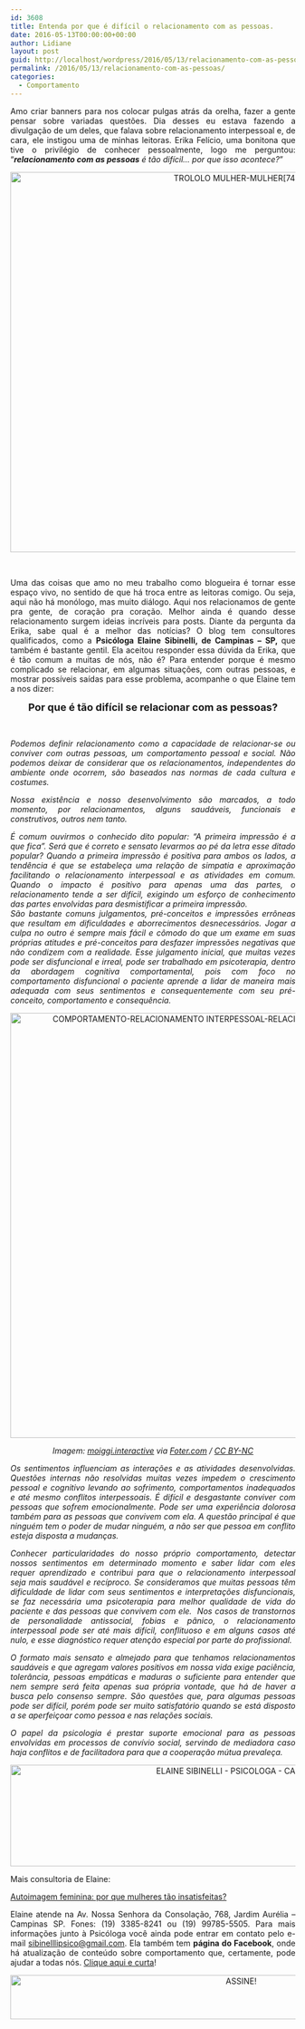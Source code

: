 ```yaml
---
id: 3608
title: Entenda por que é difícil o relacionamento com as pessoas.
date: 2016-05-13T00:00:00+00:00
author: Lidiane
layout: post
guid: http://localhost/wordpress/2016/05/13/relacionamento-com-as-pessoas/
permalink: /2016/05/13/relacionamento-com-as-pessoas/
categories:
  - Comportamento
---
```

<p align="justify">
  Amo criar banners para nos colocar pulgas atrás da orelha, fazer a gente pensar sobre variadas questões. Dia desses eu estava fazendo a divulgação de um deles, que falava sobre relacionamento interpessoal e, de cara, ele instigou uma de minhas leitoras. Erika Felício, uma bonitona que tive o privilégio de conhecer pessoalmente, logo me perguntou: “<em><strong>relacionamento com as pessoas</strong> é tão difícil… por que isso acontece?</em>”
</p>

<p align="center">
  <img class="alignnone size-full wp-image-12524" src="http://www.trololodemulher.com.br/blog/wp-content/uploads/2016/05/TROLOLO-MULHER-MULHER742.jpg" alt="TROLOLO MULHER-MULHER[74][2]" width="800" height="671" />
</p>

&nbsp;

<p align="justify">
  Uma das coisas que amo no meu trabalho como blogueira é tornar esse espaço vivo, no sentido de que há troca entre as leitoras comigo. Ou seja, aqui não há monólogo, mas muito diálogo. Aqui nos relacionamos de gente pra gente, de coração pra coração. Melhor ainda é quando desse relacionamento surgem ideias incríveis para posts. Diante da pergunta da Erika, sabe qual é a melhor das notícias? O blog tem consultores qualificados, como a <strong>Psicóloga Elaine Sibinelli, de Campinas – SP, </strong>que também é bastante gentil. Ela aceitou responder essa dúvida da Erika, que é tão comum a muitas de nós, não é? Para entender porque é mesmo complicado se relacionar, em algumas situações, com outras pessoas, e mostrar possíveis saídas para esse problema, acompanhe o que Elaine tem a nos dizer:
</p>

<p align="center">
  <b><span style="font-size: large;">Por que é tão difícil se relacionar com as pessoas?</span></b>
</p>

&nbsp;

<p align="justify">
  <em>Podemos definir relacionamento como a capacidade de relacionar-se ou conviver com outras pessoas, um comportamento pessoal e social. Não podemos deixar de considerar que os relacionamentos, independentes do ambiente onde ocorrem, são baseados nas normas de cada cultura e costumes.</em>
</p>

<p align="justify">
  <em>Nossa existência e nosso desenvolvimento são marcados, a todo momento, por relacionamentos, alguns saudáveis, funcionais e construtivos, outros nem tanto.</em>
</p>

<p align="justify">
  <em>É comum ouvirmos o conhecido dito popular: “A primeira impressão é a que fica”. Será que é correto e sensato levarmos ao pé da letra esse ditado popular? Quando a primeira impressão é positiva para ambos os lados, a tendência é que se estabeleça uma relação de simpatia e aproximação facilitando o relacionamento interpessoal e as atividades em comum. Quando o impacto é positivo para apenas uma das partes, o relacionamento tende a ser difícil, exigindo um esforço de conhecimento das partes envolvidas para desmistificar a primeira impressão.<br /> São bastante comuns julgamentos, pré-conceitos e impressões errôneas que resultam em dificuldades e aborrecimentos desnecessários. Jogar a culpa no outro é sempre mais fácil e cômodo do que um exame em suas próprias atitudes e pré-conceitos para desfazer impressões negativas que não condizem com a realidade. Esse julgamento inicial, que muitas vezes pode ser disfuncional e irreal, pode ser trabalhado em psicoterapia, dentro da abordagem cognitiva comportamental, pois com foco no comportamento disfuncional o paciente aprende a lidar de maneira mais adequada com seus sentimentos e consequentemente com seu pré-conceito, comportamento e consequência. </em>
</p>

<p align="center">
  <img class="alignnone size-full wp-image-12519" src="http://www.trololodemulher.com.br/blog/wp-content/uploads/2016/05/COMPORTAMENTO-RELACIONAMENTO-INTERPESSOAL-RELACIONAMENTO-COM-PESSOAS.jpg" alt="COMPORTAMENTO-RELACIONAMENTO INTERPESSOAL-RELACIONAMENTO COM PESSOAS" width="750" height="750" />
</p>

<p align="center">
  <em>Imagem: <a href="https://www.flickr.com/photos/127107506@N02/15106281058/" target="_blank">moiggi.interactive</a> via <a href="http://foter.com/" target="_blank">Foter.com</a> / <a href="http://creativecommons.org/licenses/by-nc/2.0/" target="_blank">CC BY-NC</a></em>
</p>

<p align="justify">
  <em>Os sentimentos influenciam as interações e as atividades desenvolvidas. Questões internas não resolvidas muitas vezes impedem o crescimento pessoal e cognitivo levando ao sofrimento, comportamentos inadequados e até mesmo conflitos interpessoais. É difícil e desgastante conviver com pessoas que sofrem emocionalmente. Pode ser uma experiência dolorosa também para as pessoas que convivem com ela. A questão principal é que ninguém tem o poder de mudar ninguém, a não ser que pessoa em conflito esteja disposta a mudanças.</em>
</p>

<p align="justify">
  <em>Conhecer particularidades do nosso próprio comportamento, detectar nossos sentimentos em determinado momento e saber lidar com eles requer aprendizado e contribui para que o relacionamento interpessoal seja mais saudável e recíproco. Se consideramos que muitas pessoas têm dificuldade de lidar com seus sentimentos e interpretações disfuncionais, se faz necessária uma psicoterapia para melhor qualidade de vida do paciente e das pessoas que convivem com ele.  Nos casos de transtornos de personalidade antissocial, fobias e pânico, o relacionamento interpessoal pode ser até mais difícil, conflituoso e em alguns casos até nulo, e esse diagnóstico requer atenção especial por parte do profissional.</em>
</p>

<p align="justify">
  <em>O formato mais sensato e almejado para que tenhamos relacionamentos saudáveis e que agregam valores positivos em nossa vida exige paciência, tolerância, pessoas empáticas e maduras o suficiente para entender que nem sempre será feita apenas sua própria vontade, que há de haver a busca pelo consenso sempre. São questões que, para algumas pessoas pode ser difícil, porém pode ser muito satisfatório quando se está disposto a se aperfeiçoar como pessoa e nas relações sociais. </em>
</p>

<p align="justify">
  <em>O papel da psicologia é prestar suporte emocional para as pessoas envolvidas em processos de convívio social, servindo de mediadora caso haja conflitos e de facilitadora para que a cooperação mútua prevaleça.</em>
</p>

<p align="center">
  <img class="alignnone size-full wp-image-12109" src="http://www.trololodemulher.com.br/blog/wp-content/uploads/2016/03/ELAINE-SIBINELLI-PSICOLOGA-CAMPINAS.jpg" alt="ELAINE SIBINELLI - PSICOLOGA - CAMPINAS" width="800" height="179" />
</p>

<p align="justify">
  Mais consultoria de Elaine:
</p>

<p align="justify">
  <a href="http://www.trololodemulher.com.br/2016/03/11/autoimagem-feminina/" target="_blank">Autoimagem feminina: por que mulheres tão insatisfeitas?</a>
</p>

<p align="justify">
  Elaine atende na Av. Nossa Senhora da Consolação, 768, Jardim Aurélia – Campinas SP. Fones: (19) 3385-8241 ou (19) 99785-5505. Para mais informações junto à Psicóloga você ainda pode entrar em contato pelo e-mail <a href="mailto:sibinelllipsico@gmail.com" target="_blank">sibinelllipsico@gmail.com</a>. Ela também tem <strong>página do Facebook</strong>, onde há atualização de conteúdo sobre comportamento que, certamente, pode ajudar a todas nós. <a href="https://www.facebook.com/ElaineSibinelliPsicologaClinica/timeline" target="_blank">Clique aqui e curta</a>!
</p>

<p align="center">
  <a href="http://feedburner.google.com/fb/a/mailverify?uri=blogBichaFemea&loc=en_US" target="_blank"><img class="alignnone size-full wp-image-10439" src="http://www.trololodemulher.com.br/blog/wp-content/uploads/2014/09/ASSINE.png" alt="ASSINE!" width="800" height="78" /></a>
</p>

<p align="justify">